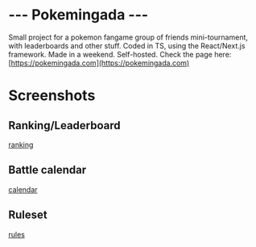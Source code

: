 # --- Pokemingada ---
Small project for a pokemon fangame group of friends mini-tournament, with leaderboards and other stuff.
Coded in TS, using the React/Next.js framework.
Made in a weekend.
Self-hosted.
Check the page here: [https://pokemingada.com](https://pokemingada.com)

# Screenshots
## Ranking/Leaderboard
[ranking](docs/leaderboard.png?raw=true)
## Battle calendar
[calendar](docs/calendar.png?raw=true)
## Ruleset
[rules](docs/ruleset.png?raw=true)
